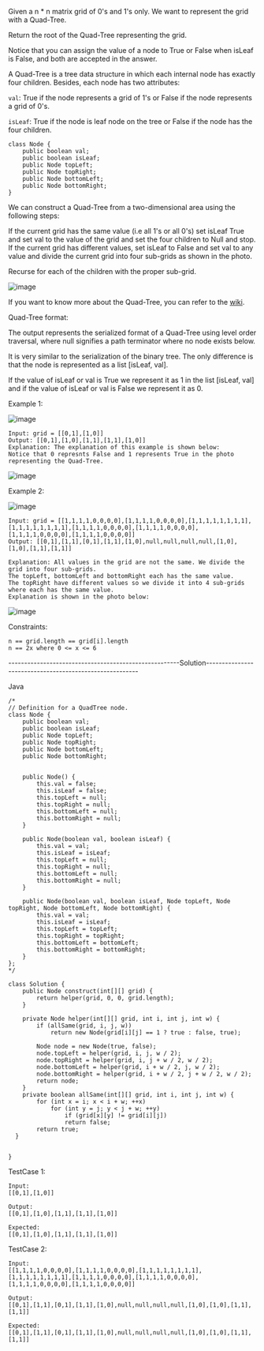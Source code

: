 Given a n * n matrix grid of 0's and 1's only. We want to represent the grid with a Quad-Tree.

Return the root of the Quad-Tree representing the grid.

Notice that you can assign the value of a node to True or False when isLeaf is False, and both are accepted in the answer.

A Quad-Tree is a tree data structure in which each internal node has exactly four children. Besides, each node has two attributes:

```val```: True if the node represents a grid of 1's or False if the node represents a grid of 0's.

```isLeaf```: True if the node is leaf node on the tree or False if the node has the four children.
```
class Node {
    public boolean val;
    public boolean isLeaf;
    public Node topLeft;
    public Node topRight;
    public Node bottomLeft;
    public Node bottomRight;
}
```
We can construct a Quad-Tree from a two-dimensional area using the following steps:

If the current grid has the same value (i.e all 1's or all 0's) set isLeaf True and set val to the value of the grid and set the four children to Null and stop.
If the current grid has different values, set isLeaf to False and set val to any value and divide the current grid into four sub-grids as shown in the photo.

Recurse for each of the children with the proper sub-grid.

![image](https://user-images.githubusercontent.com/22728867/221583761-23800377-0f20-4a53-b28a-57955cffaa3b.png)


If you want to know more about the Quad-Tree, you can refer to the [wiki](https://en.wikipedia.org/wiki/Quadtree).

Quad-Tree format:

The output represents the serialized format of a Quad-Tree using level order traversal, where null signifies a path terminator where no node exists below.

It is very similar to the serialization of the binary tree. The only difference is that the node is represented as a list [isLeaf, val].

If the value of isLeaf or val is True we represent it as 1 in the list [isLeaf, val] and if the value of isLeaf or val is False we represent it as 0.

 

Example 1:

![image](https://user-images.githubusercontent.com/22728867/221583848-21a3463f-2e5e-4897-8f89-03e067f7f93a.png)

```
Input: grid = [[0,1],[1,0]]
Output: [[0,1],[1,0],[1,1],[1,1],[1,0]]
Explanation: The explanation of this example is shown below:
Notice that 0 represnts False and 1 represents True in the photo representing the Quad-Tree.
```
![image](https://user-images.githubusercontent.com/22728867/221583875-95e2f432-9c3e-4162-a361-9c7dea8973e3.png)


Example 2:

![image](https://user-images.githubusercontent.com/22728867/221583948-3a82565c-8f79-4af1-bab3-8e01bdda7b46.png)

```
Input: grid = [[1,1,1,1,0,0,0,0],[1,1,1,1,0,0,0,0],[1,1,1,1,1,1,1,1],[1,1,1,1,1,1,1,1],[1,1,1,1,0,0,0,0],[1,1,1,1,0,0,0,0],[1,1,1,1,0,0,0,0],[1,1,1,1,0,0,0,0]]
Output: [[0,1],[1,1],[0,1],[1,1],[1,0],null,null,null,null,[1,0],[1,0],[1,1],[1,1]]

Explanation: All values in the grid are not the same. We divide the grid into four sub-grids.
The topLeft, bottomLeft and bottomRight each has the same value.
The topRight have different values so we divide it into 4 sub-grids where each has the same value.
Explanation is shown in the photo below:
```
![image](https://user-images.githubusercontent.com/22728867/221584010-e461b4ba-05ec-45f9-861a-931619bb1d27.png)

 

Constraints:
```
n == grid.length == grid[i].length
n == 2x where 0 <= x <= 6
```



------------------------------------------------------Solution--------------------------------------------------------

Java

```
/*
// Definition for a QuadTree node.
class Node {
    public boolean val;
    public boolean isLeaf;
    public Node topLeft;
    public Node topRight;
    public Node bottomLeft;
    public Node bottomRight;

    
    public Node() {
        this.val = false;
        this.isLeaf = false;
        this.topLeft = null;
        this.topRight = null;
        this.bottomLeft = null;
        this.bottomRight = null;
    }
    
    public Node(boolean val, boolean isLeaf) {
        this.val = val;
        this.isLeaf = isLeaf;
        this.topLeft = null;
        this.topRight = null;
        this.bottomLeft = null;
        this.bottomRight = null;
    }
    
    public Node(boolean val, boolean isLeaf, Node topLeft, Node topRight, Node bottomLeft, Node bottomRight) {
        this.val = val;
        this.isLeaf = isLeaf;
        this.topLeft = topLeft;
        this.topRight = topRight;
        this.bottomLeft = bottomLeft;
        this.bottomRight = bottomRight;
    }
};
*/

class Solution {
    public Node construct(int[][] grid) {
        return helper(grid, 0, 0, grid.length);
    }

    private Node helper(int[][] grid, int i, int j, int w) {
        if (allSame(grid, i, j, w))
            return new Node(grid[i][j] == 1 ? true : false, true);

        Node node = new Node(true, false);
        node.topLeft = helper(grid, i, j, w / 2);
        node.topRight = helper(grid, i, j + w / 2, w / 2);
        node.bottomLeft = helper(grid, i + w / 2, j, w / 2);
        node.bottomRight = helper(grid, i + w / 2, j + w / 2, w / 2);
        return node;
    }
    private boolean allSame(int[][] grid, int i, int j, int w) {
        for (int x = i; x < i + w; ++x)
            for (int y = j; y < j + w; ++y)
                if (grid[x][y] != grid[i][j])
                return false;
        return true;
  }


}

```

TestCase 1:
```
Input:
[[0,1],[1,0]]

Output:
[[0,1],[1,0],[1,1],[1,1],[1,0]]

Expected:
[[0,1],[1,0],[1,1],[1,1],[1,0]]
```

TestCase 2:
```
Input:
[[1,1,1,1,0,0,0,0],[1,1,1,1,0,0,0,0],[1,1,1,1,1,1,1,1],[1,1,1,1,1,1,1,1],[1,1,1,1,0,0,0,0],[1,1,1,1,0,0,0,0],[1,1,1,1,0,0,0,0],[1,1,1,1,0,0,0,0]]

Output:
[[0,1],[1,1],[0,1],[1,1],[1,0],null,null,null,null,[1,0],[1,0],[1,1],[1,1]]

Expected:
[[0,1],[1,1],[0,1],[1,1],[1,0],null,null,null,null,[1,0],[1,0],[1,1],[1,1]]
```
